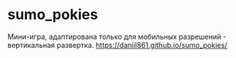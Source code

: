 # sumo_pokies
Мини-игра, адаптирована только для мобильных разрешений - вертикальная развертка. https://daniil861.github.io/sumo_pokies/
